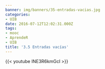```yaml
---
banner: img/banners/35-entradas-vacias.jpg
categories:
- UIB
date: 2016-07-12T12:02:31.000Z
tags:
- mooc
- AprendeR
- UIB
title: '3.5 Entradas vacías'
---
```




{{< youtube INE3R6kmGcI >}}
